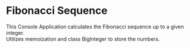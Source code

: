 # Fibonacci Sequence

This Console Application calculates the Fibonacci sequence up to a given integer.  
Utilizes memoization and class BigInteger to store the numbers.

